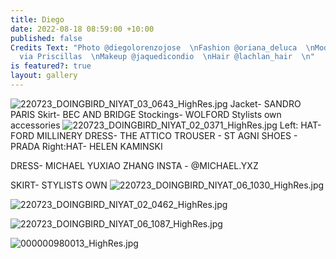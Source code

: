 ```yaml
---
title: Diego
date: 2022-08-18 08:59:00 +10:00
published: false
Credits Text: "Photo @diegolorenzojose  \nFashion @oriana_deluca  \nModel @niyat_moda
  via Priscillas  \nMakeup @jaquedicondio  \nHair @lachlan_hair  \n"
is featured?: true
layout: gallery
---
```


![220723_DOINGBIRD_NIYAT_03_0643_HighRes.jpg](/uploads/220723_DOINGBIRD_NIYAT_03_0643_HighRes.jpg)
Jacket- SANDRO PARIS
Skirt- BEC AND BRIDGE
Stockings- WOLFORD
Stylists own accessories
![220723_DOINGBIRD_NIYAT_02_0371_HighRes.jpg](/uploads/220723_DOINGBIRD_NIYAT_02_0371_HighRes.jpg)
Left: HAT- FORD MILLINERY
DRESS- THE ATTICO 
TROUSER - ST AGNI
SHOES - PRADA  Right:HAT- HELEN KAMINSKI

DRESS- MICHAEL YUXIAO ZHANG
INSTA - @MICHAEL.YXZ

SKIRT- STYLISTS OWN
![220723_DOINGBIRD_NIYAT_06_1030_HighRes.jpg](/uploads/220723_DOINGBIRD_NIYAT_06_1030_HighRes.jpg)

![220723_DOINGBIRD_NIYAT_02_0462_HighRes.jpg](/uploads/220723_DOINGBIRD_NIYAT_02_0462_HighRes.jpg)

![220723_DOINGBIRD_NIYAT_06_1087_HighRes.jpg](/uploads/220723_DOINGBIRD_NIYAT_06_1087_HighRes.jpg)

![000000980013_HighRes.jpg](/uploads/000000980013_HighRes.jpg)
